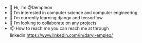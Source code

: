 - 👋 Hi, I’m @Dempleon
- 👀 I’m interested in computer science and computer engineering
- 🌱 I’m currently learning django and tensorflow
- 💞️ I’m looking to collaborate on any projects
- 📫 How to reach me you can reach me at through linkedin:https://www.linkedin.com/in/daryl-empleo/

<!---
Dempleon/Dempleon is a ✨ special ✨ repository because its `README.md` (this file) appears on your GitHub profile.
You can click the Preview link to take a look at your changes.
--->

